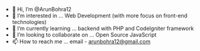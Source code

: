 - 👋 Hi, I’m @ArunBohra12
- 👀 I’m interested in ... Web Development (with more focus on front-end technologies)
- 🌱 I’m currently learning ... backend with PHP and CodeIgniter framework
- 💞️ I’m looking to collaborate on ... Open Source JavaScript
- 📫 How to reach me ... email - arunbohra12@gmail.com
